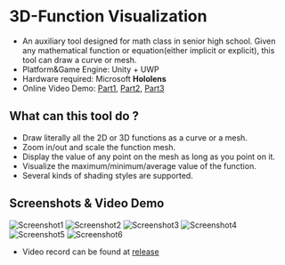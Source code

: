 # 3D-Function Visualization
- An auxiliary tool designed for math class in senior high school. Given any mathematical function or equation(either implicit or explicit), this tool can draw a curve or mesh.
- Platform&Game Engine: Unity + UWP
- Hardware required: Microsoft **Hololens**
- Online Video Demo: [Part1](https://youtu.be/MThZizFeUa0), [Part2](https://youtu.be/ZlxmQoSX8h0), [Part3](https://youtu.be/uHHQCPijH6o)

## What can this tool do ?
- Draw literally all the 2D or 3D functions as a curve or a mesh.
- Zoom in/out and scale the function mesh.
- Display the value of any point on the mesh as long as you point on it.
- Visualize the maximum/minimum/average value of the function.
- Several kinds of shading styles are supported. 

## Screenshots & Video Demo
![Screenshot1](https://raw.githubusercontent.com/wiki/rebas777/3D-Function-Visualization/Screenshot1.jpg)
![Screenshot2](https://raw.githubusercontent.com/wiki/rebas777/3D-Function-Visualization/Screenshot2.jpg)
![Screenshot3](https://raw.githubusercontent.com/wiki/rebas777/3D-Function-Visualization/Screenshot3.jpg)
![Screenshot4](https://raw.githubusercontent.com/wiki/rebas777/3D-Function-Visualization/Screenshot4.jpg)
![Screenshot5](https://raw.githubusercontent.com/wiki/rebas777/3D-Function-Visualization/Screenshot5.jpg)
![Screenshot6](https://raw.githubusercontent.com/wiki/rebas777/3D-Function-Visualization/Screenshot6.jpg)

- Video record can be found at [release](https://github.com/rebas777/3D-Function-Visualization/releases)
